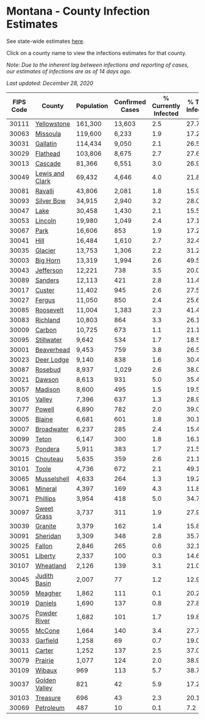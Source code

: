 # Montana - County Infection Estimates

See state-wide estimates [here](/infections/us-mt).

Click on a county name to view the infections estimates for that county.

*Note: Due to the inherent lag between infections and reporting of cases, our estimates of infections are as of 14 days ago.*

*Last updated: December 28, 2020*

|   FIPS Code |                             County |   Population |   Confirmed Cases |   % Currently Infected |   % Total Infected |
|-------------|------------------------------------|--------------|-------------------|------------------------|--------------------|
|       30111 |         [Yellowstone](yellowstone) |      161,300 |            13,603 |                    2.5 |               27.7 |
|       30063 |               [Missoula](missoula) |      119,600 |             6,233 |                    1.9 |               17.2 |
|       30031 |               [Gallatin](gallatin) |      114,434 |             9,050 |                    2.1 |               26.5 |
|       30029 |               [Flathead](flathead) |      103,806 |             8,675 |                    2.7 |               27.6 |
|       30013 |                 [Cascade](cascade) |       81,366 |             6,551 |                    3.0 |               26.9 |
|       30049 | [Lewis and Clark](lewis-and-clark) |       69,432 |             4,646 |                    4.0 |               21.8 |
|       30081 |                 [Ravalli](ravalli) |       43,806 |             2,081 |                    1.8 |               15.9 |
|       30093 |           [Silver Bow](silver-bow) |       34,915 |             2,940 |                    3.2 |               28.0 |
|       30047 |                       [Lake](lake) |       30,458 |             1,430 |                    2.1 |               15.5 |
|       30053 |                 [Lincoln](lincoln) |       19,980 |             1,049 |                    2.4 |               17.1 |
|       30067 |                       [Park](park) |       16,606 |               853 |                    1.9 |               17.2 |
|       30041 |                       [Hill](hill) |       16,484 |             1,610 |                    2.7 |               32.4 |
|       30035 |                 [Glacier](glacier) |       13,753 |             1,306 |                    2.2 |               31.2 |
|       30003 |               [Big Horn](big-horn) |       13,319 |             1,994 |                    2.6 |               49.5 |
|       30043 |             [Jefferson](jefferson) |       12,221 |               738 |                    3.5 |               20.0 |
|       30089 |                 [Sanders](sanders) |       12,113 |               421 |                    2.8 |               11.4 |
|       30017 |                   [Custer](custer) |       11,402 |               945 |                    2.6 |               27.5 |
|       30027 |                   [Fergus](fergus) |       11,050 |               850 |                    2.4 |               25.6 |
|       30085 |             [Roosevelt](roosevelt) |       11,004 |             1,383 |                    2.3 |               41.4 |
|       30083 |               [Richland](richland) |       10,803 |               864 |                    3.3 |               26.1 |
|       30009 |                   [Carbon](carbon) |       10,725 |               673 |                    1.1 |               21.1 |
|       30095 |           [Stillwater](stillwater) |        9,642 |               534 |                    1.7 |               18.5 |
|       30001 |           [Beaverhead](beaverhead) |        9,453 |               759 |                    3.8 |               26.5 |
|       30023 |           [Deer Lodge](deer-lodge) |        9,140 |               838 |                    1.6 |               30.4 |
|       30087 |                 [Rosebud](rosebud) |        8,937 |             1,029 |                    2.6 |               38.0 |
|       30021 |                   [Dawson](dawson) |        8,613 |               931 |                    5.0 |               35.4 |
|       30057 |                 [Madison](madison) |        8,600 |               495 |                    1.5 |               19.5 |
|       30105 |                   [Valley](valley) |        7,396 |               637 |                    1.3 |               28.9 |
|       30077 |                   [Powell](powell) |        6,890 |               782 |                    2.0 |               39.0 |
|       30005 |                   [Blaine](blaine) |        6,681 |               601 |                    1.8 |               30.1 |
|       30007 |           [Broadwater](broadwater) |        6,237 |               285 |                    2.4 |               15.4 |
|       30099 |                     [Teton](teton) |        6,147 |               300 |                    1.8 |               16.1 |
|       30073 |                 [Pondera](pondera) |        5,911 |               383 |                    1.7 |               21.5 |
|       30015 |               [Chouteau](chouteau) |        5,635 |               359 |                    2.6 |               21.1 |
|       30101 |                     [Toole](toole) |        4,736 |               672 |                    2.1 |               49.1 |
|       30065 |         [Musselshell](musselshell) |        4,633 |               264 |                    1.3 |               19.2 |
|       30061 |                 [Mineral](mineral) |        4,397 |               169 |                    4.3 |               11.8 |
|       30071 |               [Phillips](phillips) |        3,954 |               418 |                    5.0 |               34.7 |
|       30097 |         [Sweet Grass](sweet-grass) |        3,737 |               311 |                    1.9 |               27.9 |
|       30039 |                 [Granite](granite) |        3,379 |               162 |                    1.4 |               15.8 |
|       30091 |               [Sheridan](sheridan) |        3,309 |               348 |                    2.8 |               35.7 |
|       30025 |                   [Fallon](fallon) |        2,846 |               265 |                    0.6 |               32.1 |
|       30051 |                 [Liberty](liberty) |        2,337 |               100 |                    0.3 |               14.6 |
|       30107 |             [Wheatland](wheatland) |        2,126 |               139 |                    3.1 |               21.0 |
|       30045 |       [Judith Basin](judith-basin) |        2,007 |                77 |                    1.2 |               12.9 |
|       30059 |                 [Meagher](meagher) |        1,862 |               111 |                    0.1 |               20.2 |
|       30019 |                 [Daniels](daniels) |        1,690 |               137 |                    0.8 |               27.8 |
|       30075 |       [Powder River](powder-river) |        1,682 |               101 |                    1.7 |               19.8 |
|       30055 |                   [McCone](mccone) |        1,664 |               140 |                    3.4 |               27.7 |
|       30033 |               [Garfield](garfield) |        1,258 |                69 |                    0.7 |               19.0 |
|       30011 |                   [Carter](carter) |        1,252 |               137 |                    2.5 |               37.0 |
|       30079 |                 [Prairie](prairie) |        1,077 |               124 |                    2.0 |               38.9 |
|       30109 |                   [Wibaux](wibaux) |          969 |               113 |                    5.7 |               38.7 |
|       30037 |     [Golden Valley](golden-valley) |          821 |                42 |                    5.9 |               17.2 |
|       30103 |               [Treasure](treasure) |          696 |                43 |                    2.3 |               20.1 |
|       30069 |             [Petroleum](petroleum) |          487 |                10 |                    0.1 |                7.2 |